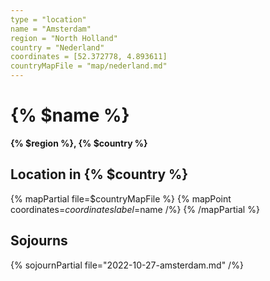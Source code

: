 ```yaml
---
type = "location"
name = "Amsterdam"
region = "North Holland"
country = "Nederland"
coordinates = [52.372778, 4.893611]
countryMapFile = "map/nederland.md"
---
```


# {% $name %}

**{% $region %}, {% $country %}**

## Location in {% $country %}

{% mapPartial file=$countryMapFile %}
  {% mapPoint coordinates=$coordinates label=$name /%}
{% /mapPartial %}

## Sojourns

{% sojournPartial file="2022-10-27-amsterdam.md" /%}

